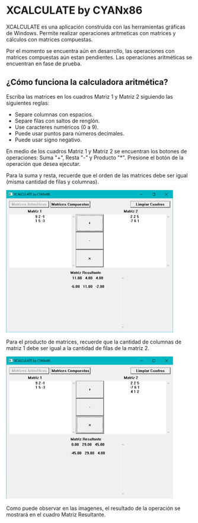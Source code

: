 # XCALCULATE by CYANx86

XCALCULATE es una aplicación construida con las herramientas
gráficas de Windows. Permite realizar operaciones aritmeticas
con matrices y cálculos con matrices compuestas.

Por el momento se encuentra aún en desarrollo, las operaciones
con matrices compuestas aún estan pendientes. Las operaciones
aritméticas se encuentran en fase de prueba.

## ¿Cómo funciona la calculadora aritmética?

Escriba las matrices en los cuadros Matriz 1 y Matriz 2 siguiendo
las siguientes reglas:
* Separe columnas con espacios.
* Separe filas con saltos de renglón.
* Use caracteres numéricos (0 a 9).
* Puede usar puntos para números decimales.
* Puede usar signo negativo.

En medio de los cuadros Matriz 1 y Matriz 2 se encuentran los botones
de operaciones: Suma "+", Resta "-" y Producto "*".
Presione el botón de la operación que desea ejecutar.

Para la suma y resta, recuerde que el orden de las matrices debe ser igual
(misma cantidad de filas y columnas).

<img src="images/example1.png" width="450">

Para el producto de matrices, recuerde que la cantidad de columnas de matriz 1 debe ser
igual a la cantidad de filas de la matriz 2.

<img src="images/example2.png" width="450">

Como puede observar en las imagenes, el resultado de la operación se mostrará
en el cuadro Matriz Resultante.